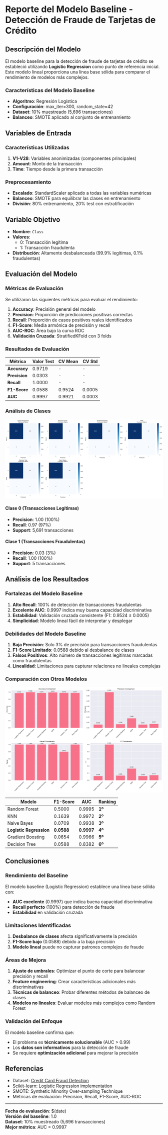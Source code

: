 # Reporte del Modelo Baseline - Detección de Fraude de Tarjetas de Crédito

## Descripción del Modelo

El modelo baseline para la detección de fraude de tarjetas de crédito se estableció utilizando **Logistic Regression** como punto de referencia inicial. Este modelo lineal proporciona una línea base sólida para comparar el rendimiento de modelos más complejos.

### Características del Modelo Baseline
- **Algoritmo**: Regresión Logística
- **Configuración**: max_iter=300, random_state=42
- **Dataset**: 10% muestreado (5,696 transacciones)
- **Balanceo**: SMOTE aplicado al conjunto de entrenamiento

## Variables de Entrada

### Características Utilizadas
1. **V1-V28**: Variables anonimizadas (componentes principales)
2. **Amount**: Monto de la transacción
3. **Time**: Tiempo desde la primera transacción

### Preprocesamiento
- **Escalado**: StandardScaler aplicado a todas las variables numéricas
- **Balanceo**: SMOTE para equilibrar las clases en entrenamiento
- **División**: 80% entrenamiento, 20% test con estratificación

## Variable Objetivo

- **Nombre**: `Class`
- **Valores**: 
  - 0: Transacción legítima
  - 1: Transacción fraudulenta
- **Distribución**: Altamente desbalanceada (99.9% legítimas, 0.1% fraudulentas)

## Evaluación del Modelo

### Métricas de Evaluación

Se utilizaron las siguientes métricas para evaluar el rendimiento:

1. **Accuracy**: Precisión general del modelo
2. **Precision**: Proporción de predicciones positivas correctas
3. **Recall**: Proporción de casos positivos reales identificados
4. **F1-Score**: Media armónica de precisión y recall
5. **AUC-ROC**: Área bajo la curva ROC
6. **Validación Cruzada**: StratifiedKFold con 3 folds

### Resultados de Evaluación

| Métrica | Valor Test | CV Mean | CV Std |
|---------|------------|---------|--------|
| **Accuracy** | 0.9719 | - | - |
| **Precision** | 0.0303 | - | - |
| **Recall** | 1.0000 | - | - |
| **F1-Score** | 0.0588 | 0.9524 | 0.0005 |
| **AUC** | 0.9997 | 0.9921 | 0.0003 |

### Análisis de Clases

![Matrices de Confusión por Modelo](../../data/results/confusion_matrices.png)

#### Clase 0 (Transacciones Legítimas)
- **Precision**: 1.00 (100%)
- **Recall**: 0.97 (97%)
- **Support**: 5,691 transacciones

#### Clase 1 (Transacciones Fraudulentas)
- **Precision**: 0.03 (3%)
- **Recall**: 1.00 (100%)
- **Support**: 5 transacciones

## Análisis de los Resultados

### Fortalezas del Modelo Baseline

1. **Alto Recall**: 100% de detección de transacciones fraudulentas
2. **Excelente AUC**: 0.9997 indica muy buena capacidad discriminativa
3. **Estabilidad**: Validación cruzada consistente (F1: 0.9524 ± 0.0005)
4. **Simplicidad**: Modelo lineal fácil de interpretar y desplegar

### Debilidades del Modelo Baseline

1. **Baja Precisión**: Solo 3% de precisión para transacciones fraudulentas
2. **F1-Score Limitado**: 0.0588 debido al desbalance de clases
3. **Falsos Positivos**: Alto número de transacciones legítimas marcadas como fraudulentas
4. **Linealidad**: Limitaciones para capturar relaciones no lineales complejas

### Comparación con Otros Modelos

![Comparación de Métricas por Modelo](../../data/results/metrics_comparison.png)

| Modelo | F1-Score | AUC | Ranking |
|--------|----------|-----|---------|
| Random Forest | 0.5000 | 0.9995 | **1º** |
| KNN | 0.1639 | 0.9972 | **2º** |
| Naive Bayes | 0.0709 | 0.9938 | **3º** |
| **Logistic Regression** | **0.0588** | **0.9997** | **4º** |
| Gradient Boosting | 0.0654 | 0.9966 | **5º** |
| Decision Tree | 0.0588 | 0.8382 | **6º** |

## Conclusiones

### Rendimiento del Baseline

El modelo baseline (Logistic Regression) establece una línea base sólida con:
- **AUC excelente** (0.9997) que indica buena capacidad discriminativa
- **Recall perfecto** (100%) para detección de fraude
- **Estabilidad** en validación cruzada

### Limitaciones Identificadas

1. **Desbalance de clases** afecta significativamente la precisión
2. **F1-Score bajo** (0.0588) debido a la baja precisión
3. **Modelo lineal** puede no capturar patrones complejos de fraude

### Áreas de Mejora

1. **Ajuste de umbrales**: Optimizar el punto de corte para balancear precisión y recall
2. **Feature engineering**: Crear características adicionales más discriminativas
3. **Técnicas de balanceo**: Probar diferentes métodos de balanceo de clases
4. **Modelos no lineales**: Evaluar modelos más complejos como Random Forest

### Validación del Enfoque

El modelo baseline confirma que:
- El problema es **técnicamente solucionable** (AUC > 0.99)
- Los **datos son informativos** para la detección de fraude
- Se requiere **optimización adicional** para mejorar la precisión

## Referencias

- Dataset: [Credit Card Fraud Detection](https://www.kaggle.com/datasets/mlg-ulb/creditcardfraud)
- Scikit-learn: Logistic Regression implementation
- SMOTE: Synthetic Minority Over-sampling Technique
- Métricas de evaluación: Precision, Recall, F1-Score, AUC-ROC

---

**Fecha de evaluación**: $(date)  
**Versión del baseline**: 1.0  
**Dataset**: 10% muestreado (5,696 transacciones)  
**Mejor métrica**: AUC = 0.9997
